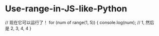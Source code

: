 # Use-range-in-JS-like-Python
// 现在它可以运行了！
for (num of range(1, 5)) {
    console.log(num); // 1, 然后是 2, 3, 4, 4
}
